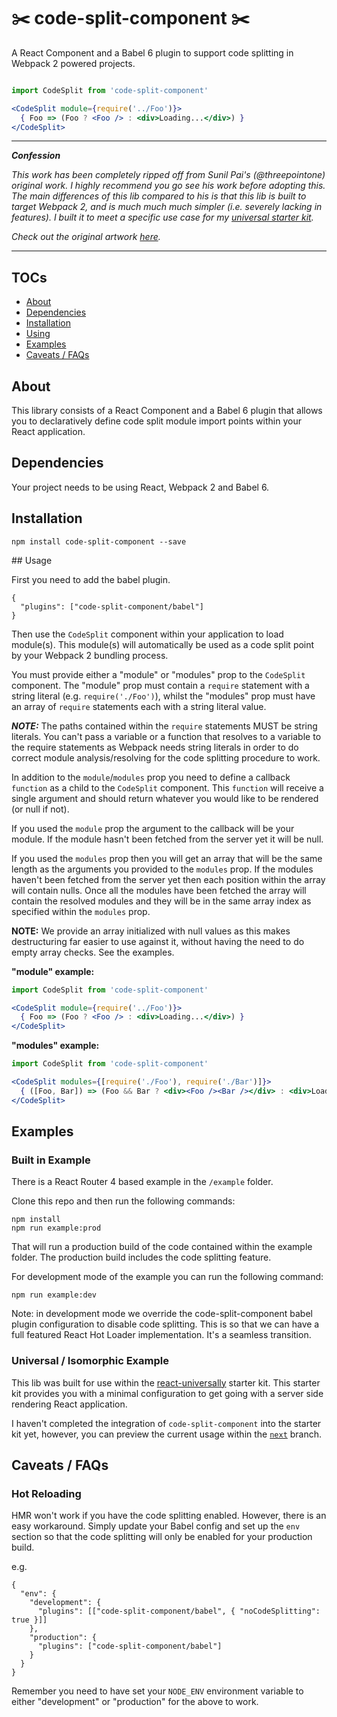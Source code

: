 # ✂️ code-split-component ✂️

A React Component and a Babel 6 plugin to support code splitting in Webpack 2 powered projects.

```jsx

import CodeSplit from 'code-split-component'

<CodeSplit module={require('../Foo')}>
  { Foo => (Foo ? <Foo /> : <div>Loading...</div>) }
</CodeSplit>
```


---

___Confession___

_This work has been completely ripped off from Sunil Pai's (@threepointone) original work. I highly recommend you go see his work before adopting this.  The main differences of this lib compared to his is that this lib is built to target Webpack 2, and is much much much simpler (i.e. severely lacking in features).  I built it to meet a specific use case for my [universal starter kit](https://github.com/ctrlplusb/react-universally)._

_Check out the original artwork [here](https://github.com/threepointone/react-modules)._

---

## TOCs

 - [About](https://github.com/ctrlplusb/code-split-component#about)
 - [Dependencies](https://github.com/ctrlplusb/code-split-component#dependencies)
 - [Installation](https://github.com/ctrlplusb/code-split-component#installation)
 - [Using](https://github.com/ctrlplusb/code-split-component#using)
 - [Examples](https://github.com/ctrlplusb/code-split-component#examples)
 - [Caveats / FAQs](https://github.com/ctrlplusb/code-split-component#caveats-faqs)


## About

This library consists of a React Component and a Babel 6 plugin that allows you to declaratively define code split module import points within your React application.

## Dependencies

Your project needs to be using React, Webpack 2 and Babel 6.

## Installation

`npm install code-split-component --save`

## Usage

First you need to add the babel plugin.

```
{
  "plugins": ["code-split-component/babel"]
}
```

Then use the `CodeSplit` component within your application to load module(s).  This module(s) will automatically be used as a code split point by your Webpack 2 bundling process.

You must provide either a "module" or "modules" prop to the `CodeSplit` component. The "module" prop must contain a `require` statement with a string literal (e.g. `require('./Foo')`), whilst the "modules" prop must have an array of `require` statements each with a string literal value.  

___NOTE:___ The paths contained within the `require` statements MUST be string literals. You can't pass a variable or a function that resolves to a variable to the require statements as Webpack needs string literals in order to do correct module analysis/resolving for the code splitting procedure to work.

In addition to the `module`/`modules` prop you need to define a callback `function` as a child to the `CodeSplit` component.  This `function` will receive a single argument and should return whatever you would like to be rendered (or null if not).  

If you used the `module` prop the argument to the callback will be your module.  If the module hasn't been fetched from the server yet it will be null.

If you used the `modules` prop then you will get an array that will be the same length as the arguments you provided to the `modules` prop.  If the modules haven't been fetched from the server yet then each position within the array will contain nulls.  Once all the modules have been fetched the array will contain the resolved modules and they will be in the same array index as specified within the `modules` prop.

__NOTE:__ We provide an array initialized with null values as this makes destructuring far easier to use against it, without having the need to do empty array checks.  See the examples.

__"module" example:__

```jsx
import CodeSplit from 'code-split-component'

<CodeSplit module={require('../Foo')}>
  { Foo => (Foo ? <Foo /> : <div>Loading...</div>) }
</CodeSplit>
```

__"modules" example:__

```jsx
import CodeSplit from 'code-split-component'

<CodeSplit modules={[require('./Foo'), require('./Bar')]}>
  { ([Foo, Bar]) => (Foo && Bar ? <div><Foo /><Bar /></div> : <div>Loading...</div>) }
</CodeSplit>
```

## Examples

### Built in Example

There is a React Router 4 based example in the `/example` folder.

Clone this repo and then run the following commands:

```
npm install
npm run example:prod
```

That will run a production build of the code contained within the example folder.  The production build includes the code splitting feature.

For development mode of the example you can run the following command:

```
npm run example:dev
```

Note: in development mode we override the code-split-component babel plugin configuration to disable code splitting.  This is so that we can have a full featured React Hot Loader implementation. It's a seamless transition.

### Universal / Isomorphic Example

This lib was built for use within the [react-universally](https://github.com/ctrlplusb/react-universally) starter kit. This starter kit provides you with a minimal configuration to get going with a server side rendering React application.

I haven't completed the integration of `code-split-component` into the starter kit yet, however, you can preview the current usage within the [`next`](https://github.com/ctrlplusb/react-universally/tree/next) branch.

## Caveats / FAQs

### Hot Reloading

HMR won't work if you have the code splitting enabled. However, there is an easy workaround. Simply update your Babel config and set up the `env` section so that the code splitting will only be enabled for your production build.

e.g.

```
{
  "env": {
    "development": {
      "plugins": [["code-split-component/babel", { "noCodeSplitting": true }]]
    },
    "production": {
      "plugins": ["code-split-component/babel"]
    }
  }
}
```

Remember you need to have set your `NODE_ENV` environment variable to either "development" or "production" for the above to work.
